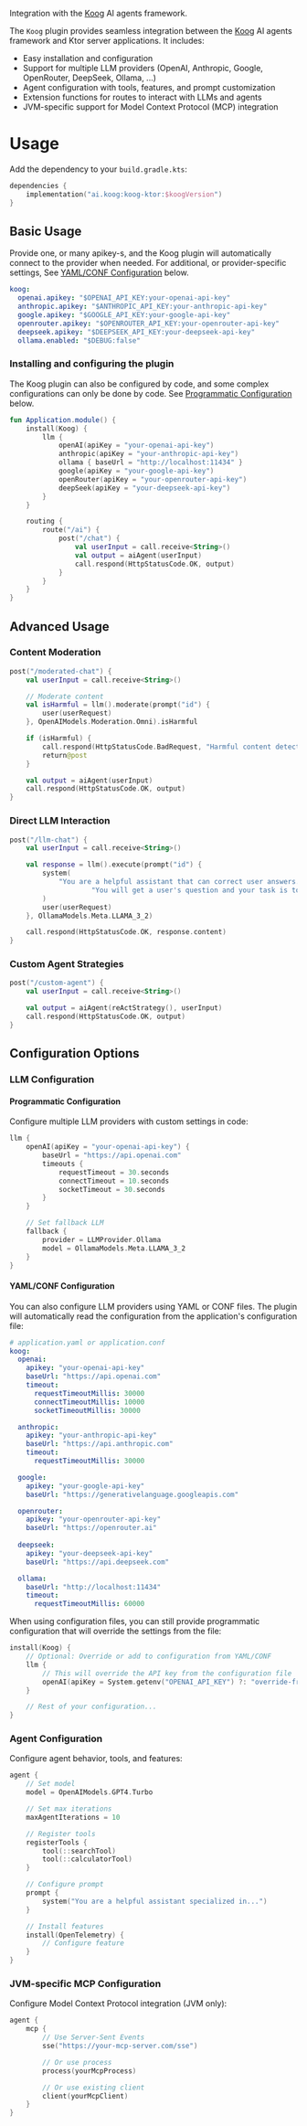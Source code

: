 Integration with the [Koog](https://koog.ai/) AI agents framework.

The `Koog` plugin provides seamless integration between the [Koog](https://koog.ai/) AI agents framework and Ktor server applications.
It includes:

- Easy installation and configuration
- Support for multiple LLM providers (OpenAI, Anthropic, Google, OpenRouter, DeepSeek, Ollama, ...)
- Agent configuration with tools, features, and prompt customization
- Extension functions for routes to interact with LLMs and agents
- JVM-specific support for Model Context Protocol (MCP) integration

# Usage

Add the dependency to your `build.gradle.kts`:

```kotlin
dependencies {
    implementation("ai.koog:koog-ktor:$koogVersion")
}
```

## Basic Usage

Provide one, or many apikey-s, and the Koog plugin will automatically connect to the provider when needed.
For additional, or provider-specific settings, See [YAML/CONF Configuration](#yamlconf-configuration) below.

```yaml
koog:
  openai.apikey: "$OPENAI_API_KEY:your-openai-api-key"
  anthropic.apikey: "$ANTHROPIC_API_KEY:your-anthropic-api-key"
  google.apikey: "$GOOGLE_API_KEY:your-google-api-key"
  openrouter.apikey: "$OPENROUTER_API_KEY:your-openrouter-api-key"
  deepseek.apikey: "$DEEPSEEK_API_KEY:your-deepseek-api-key"
  ollama.enabled: "$DEBUG:false"
```

### Installing and configuring the plugin

The Koog plugin can also be configured by code, and some complex configurations can only be done by code.
See [Programmatic Configuration](#programmatic-configuration) below.

```kotlin
fun Application.module() {
    install(Koog) {
        llm {
            openAI(apiKey = "your-openai-api-key")
            anthropic(apiKey = "your-anthropic-api-key")
            ollama { baseUrl = "http://localhost:11434" }
            google(apiKey = "your-google-api-key")
            openRouter(apiKey = "your-openrouter-api-key")
            deepSeek(apiKey = "your-deepseek-api-key")
        }
    }

    routing {
        route("/ai") {
            post("/chat") {
                val userInput = call.receive<String>()
                val output = aiAgent(userInput)
                call.respond(HttpStatusCode.OK, output)
            }
        }
    }
}
```

## Advanced Usage

### Content Moderation

```kotlin
post("/moderated-chat") {
    val userInput = call.receive<String>()

    // Moderate content
    val isHarmful = llm().moderate(prompt("id") {
        user(userRequest)
    }, OpenAIModels.Moderation.Omni).isHarmful

    if (isHarmful) {
        call.respond(HttpStatusCode.BadRequest, "Harmful content detected")
        return@post
    }

    val output = aiAgent(userInput)
    call.respond(HttpStatusCode.OK, output)
}
```

### Direct LLM Interaction

```kotlin
post("/llm-chat") {
    val userInput = call.receive<String>()

    val response = llm().execute(prompt("id") {
        system(
            "You are a helpful assistant that can correct user answers. " +
                    "You will get a user's question and your task is to make it more clear for the further processing."
        )
        user(userRequest)
    }, OllamaModels.Meta.LLAMA_3_2)

    call.respond(HttpStatusCode.OK, response.content)
}
```

### Custom Agent Strategies

```kotlin
post("/custom-agent") {
    val userInput = call.receive<String>()

    val output = aiAgent(reActStrategy(), userInput)
    call.respond(HttpStatusCode.OK, output)
}
```

## Configuration Options

### LLM Configuration

#### Programmatic Configuration

Configure multiple LLM providers with custom settings in code:

```kotlin
llm {
    openAI(apiKey = "your-openai-api-key") {
        baseUrl = "https://api.openai.com"
        timeouts {
            requestTimeout = 30.seconds
            connectTimeout = 10.seconds
            socketTimeout = 30.seconds
        }
    }

    // Set fallback LLM
    fallback {
        provider = LLMProvider.Ollama
        model = OllamaModels.Meta.LLAMA_3_2
    }
}
```

#### YAML/CONF Configuration

You can also configure LLM providers using YAML or CONF files. The plugin will automatically read the configuration from
the application's configuration file:

```yaml
# application.yaml or application.conf
koog:
  openai:
    apikey: "your-openai-api-key"
    baseUrl: "https://api.openai.com"
    timeout:
      requestTimeoutMillis: 30000
      connectTimeoutMillis: 10000
      socketTimeoutMillis: 30000

  anthropic:
    apikey: "your-anthropic-api-key"
    baseUrl: "https://api.anthropic.com"
    timeout:
      requestTimeoutMillis: 30000

  google:
    apikey: "your-google-api-key"
    baseUrl: "https://generativelanguage.googleapis.com"

  openrouter:
    apikey: "your-openrouter-api-key"
    baseUrl: "https://openrouter.ai"
    
  deepseek:
    apikey: "your-deepseek-api-key"
    baseUrl: "https://api.deepseek.com"

  ollama:
    baseUrl: "http://localhost:11434"
    timeout:
      requestTimeoutMillis: 60000
```

When using configuration files, you can still provide programmatic configuration that will override the settings from
the file:

```kotlin
install(Koog) {
    // Optional: Override or add to configuration from YAML/CONF
    llm {
        // This will override the API key from the configuration file
        openAI(apiKey = System.getenv("OPENAI_API_KEY") ?: "override-from-code")
    }

    // Rest of your configuration...
}
```

### Agent Configuration

Configure agent behavior, tools, and features:

```kotlin
agent {
    // Set model
    model = OpenAIModels.GPT4.Turbo

    // Set max iterations
    maxAgentIterations = 10

    // Register tools
    registerTools {
        tool(::searchTool)
        tool(::calculatorTool)
    }

    // Configure prompt
    prompt {
        system("You are a helpful assistant specialized in...")
    }

    // Install features
    install(OpenTelemetry) {
        // Configure feature
    }
}
```

### JVM-specific MCP Configuration

Configure Model Context Protocol integration (JVM only):

```kotlin
agent {
    mcp {
        // Use Server-Sent Events
        sse("https://your-mcp-server.com/sse")

        // Or use process
        process(yourMcpProcess)

        // Or use existing client
        client(yourMcpClient)
    }
}
```
